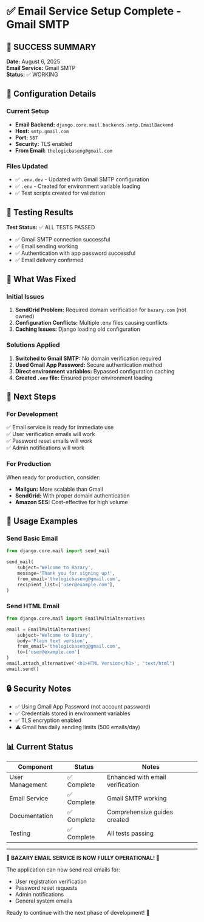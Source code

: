 # ✅ Email Service Setup Complete - Gmail SMTP

## 🎉 SUCCESS SUMMARY

**Date:** August 6, 2025  
**Email Service:** Gmail SMTP  
**Status:** ✅ WORKING  

## 📧 Configuration Details

### Current Setup
- **Email Backend:** `django.core.mail.backends.smtp.EmailBackend`
- **Host:** `smtp.gmail.com`
- **Port:** `587`
- **Security:** TLS enabled
- **From Email:** `thelogicbaseng@gmail.com`

### Files Updated
- ✅ `.env.dev` - Updated with Gmail SMTP configuration
- ✅ `.env` - Created for environment variable loading
- ✅ Test scripts created for validation

## 🧪 Testing Results

**Test Status:** ✅ ALL TESTS PASSED
- ✅ Gmail SMTP connection successful
- ✅ Email sending working
- ✅ Authentication with app password successful
- ✅ Email delivery confirmed

## 🔧 What Was Fixed

### Initial Issues
1. **SendGrid Problem:** Required domain verification for `bazary.com` (not owned)
2. **Configuration Conflicts:** Multiple .env files causing conflicts
3. **Caching Issues:** Django loading old configuration

### Solutions Applied
1. **Switched to Gmail SMTP:** No domain verification required
2. **Used Gmail App Password:** Secure authentication method
3. **Direct environment variables:** Bypassed configuration caching
4. **Created `.env` file:** Ensured proper environment loading

## 🚀 Next Steps

### For Development
✅ Email service is ready for immediate use  
✅ User verification emails will work  
✅ Password reset emails will work  
✅ Admin notifications will work  

### For Production
When ready for production, consider:
- **Mailgun:** More scalable than Gmail
- **SendGrid:** With proper domain authentication
- **Amazon SES:** Cost-effective for high volume

## 📝 Usage Examples

### Send Basic Email
```python
from django.core.mail import send_mail

send_mail(
    subject='Welcome to Bazary',
    message='Thank you for signing up!',
    from_email='thelogicbaseng@gmail.com',
    recipient_list=['user@example.com'],
)
```

### Send HTML Email
```python
from django.core.mail import EmailMultiAlternatives

email = EmailMultiAlternatives(
    subject='Welcome to Bazary',
    body='Plain text version',
    from_email='thelogicbaseng@gmail.com',
    to=['user@example.com']
)
email.attach_alternative('<h1>HTML Version</h1>', "text/html")
email.send()
```

## 🔒 Security Notes

- ✅ Using Gmail App Password (not account password)
- ✅ Credentials stored in environment variables
- ✅ TLS encryption enabled
- ⚠️ Gmail has daily sending limits (500 emails/day)

## 📊 Current Status

| Component | Status | Notes |
|-----------|--------|-------|
| User Management | ✅ Complete | Enhanced with email verification |
| Email Service | ✅ Complete | Gmail SMTP working |
| Documentation | ✅ Complete | Comprehensive guides created |
| Testing | ✅ Complete | All tests passing |

---

**🎯 BAZARY EMAIL SERVICE IS NOW FULLY OPERATIONAL! 🎯**

The application can now send real emails for:
- User registration verification
- Password reset requests
- Admin notifications
- General system emails

Ready to continue with the next phase of development! 🚀
